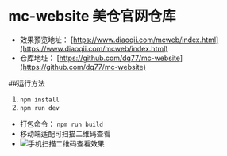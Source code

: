 # mc-website 美仓官网仓库
- 效果预览地址： [https://www.diaoqii.com/mcweb/index.html](https://www.diaoqii.com/mcweb/index.html)
- 仓库地址： [https://github.com/dq77/mc-website](https://github.com/dq77/mc-website)

##运行方法
1. `npm install`
2. `npm run dev`

- 打包命令： `npm run build`
- 移动端适配可扫描二维码查看
- ![手机扫描二维码查看效果](https://raw.githubusercontent.com/dq77/mc-website/master/.gitignore)
